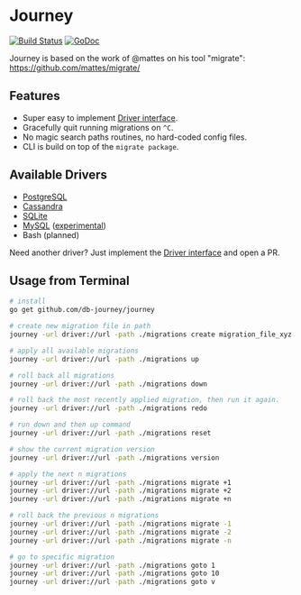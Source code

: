 # Journey

[![Build Status](https://travis-ci.org/db-journey/journey.svg?branch=master)](https://travis-ci.org/db-journey/journey)
[![GoDoc](https://godoc.org/github.com/db-journey/journey?status.svg)](https://godoc.org/github.com/db-journey/journey)

Journey is based on the work of @mattes on his tool "migrate": https://github.com/mattes/migrate/

## __Features__

* Super easy to implement [Driver interface](http://godoc.org/github.com/db-journey/migrate/driver#Driver).
* Gracefully quit running migrations on ``^C``.
* No magic search paths routines, no hard-coded config files.
* CLI is build on top of the ``migrate package``.


## Available Drivers

 * [PostgreSQL](https://github.com/db-journey/postgresql-driver)
 * [Cassandra](https://github.com/db-journey/cassandra-driver)
 * [SQLite](https://github.com/db-journey/sqlite3-driver)
 * [MySQL](https://github.com/db-journey/mysql-driver) ([experimental](https://github.com/mattes/migrate/issues/1#issuecomment-58728186))
 * Bash (planned)

Need another driver? Just implement the [Driver interface](http://godoc.org/github.com/db-journey/migrate/driver#Driver) and open a PR.

## Usage from Terminal

```bash
# install
go get github.com/db-journey/journey

# create new migration file in path
journey -url driver://url -path ./migrations create migration_file_xyz

# apply all available migrations
journey -url driver://url -path ./migrations up

# roll back all migrations
journey -url driver://url -path ./migrations down

# roll back the most recently applied migration, then run it again.
journey -url driver://url -path ./migrations redo

# run down and then up command
journey -url driver://url -path ./migrations reset

# show the current migration version
journey -url driver://url -path ./migrations version

# apply the next n migrations
journey -url driver://url -path ./migrations migrate +1
journey -url driver://url -path ./migrations migrate +2
journey -url driver://url -path ./migrations migrate +n

# roll back the previous n migrations
journey -url driver://url -path ./migrations migrate -1
journey -url driver://url -path ./migrations migrate -2
journey -url driver://url -path ./migrations migrate -n

# go to specific migration
journey -url driver://url -path ./migrations goto 1
journey -url driver://url -path ./migrations goto 10
journey -url driver://url -path ./migrations goto v
```
